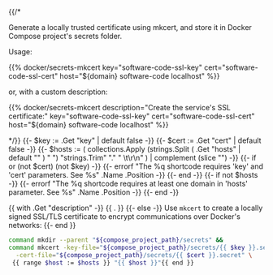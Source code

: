 {{/*

Generate a locally trusted certificate using mkcert,
and store it in Docker Compose project's secrets folder.

Usage:

{{% docker/secrets-mkcert key="software-code-ssl-key"
  cert="software-code-ssl-cert"
  host="${domain} software-code localhost" %}}

or, with a custom description:

{{% docker/secrets-mkcert description="Create the service's SSL certificate:"
  key="software-code-ssl-key" cert="software-code-ssl-cert"
  host="${domain} software-code localhost" %}}

*/}}
{{- $key := .Get "key" | default false -}}
{{- $cert := .Get "cert" | default false -}}
{{- $hosts := ( collections.Apply
  (strings.Split ( .Get "hosts" | default "" ) " ")
  "strings.Trim" "." " \t\r\n" ) | complement (slice "")
-}}
{{- if or (not $cert) (not $key) -}}
  {{-
    errorf
    "The %q shortcode requires 'key' and 'cert' parameters. See %s"
    .Name .Position
  -}}
{{- end -}}
{{- if not $hosts -}}
  {{-
    errorf
    "The %q shortcode requires at least one domain in 'hosts' parameter. See %s"
    .Name .Position
  -}}
{{- end -}}

{{ with .Get "description" -}}
{{ . }}
{{- else -}}
Use `mkcert` to create a locally signed SSL/TLS certificate to encrypt
communications over Docker's networks:
{{- end }}

```bash
command mkdir --parent "${compose_project_path}/secrets" &&
command mkcert -key-file="${compose_project_path}/secrets/{{ $key }}.secret" \
  -cert-file="${compose_project_path}/secrets/{{ $cert }}.secret" \
 {{ range $host := $hosts }} "{{ $host }}"{{ end }}
```
